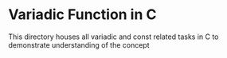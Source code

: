 # Variadic Function in C

This directory houses all variadic and const related tasks in C to demonstrate understanding of the concept

